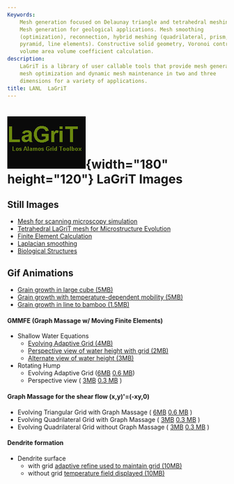 ```yaml
---
Keywords: 
    Mesh generation focused on Delaunay triangle and tetrahedral meshing.
    Mesh generation for geological applications. Mesh smoothing
    (optimization), reconnection, hybrid meshing (quadrilateral, prism,
    pyramid, line elements). Constructive solid geometry, Voronoi control
    volume area volume coefficient calculation.
description: 
    LaGriT is a library of user callable tools that provide mesh generation,
    mesh optimization and dynamic mesh maintenance in two and three
    dimensions for a variety of applications.
title: LANL  LaGriT 
---
```




![](images/lagrit2.jpg){width="180" height="120"}
LaGriT Images
=============

Still Images
------------

-   [Mesh for scanning microscopy simulation](denise.shtml)
-   [Tetrahedral LaGriT mesh for Microstructure Evolution](tinkas.shtml)
-   [Finite Element Calculation](finite.shtml)
-   [Laplacian smoothing](tee.shtml)
-   [Biological Structures](pdfs/biology.pdf)

Gif Animations
--------------

-   [Grain growth in large cube (5MB)](movies/99.gif)
-   [Grain growth with temperature-dependent mobility
    (5MB)](new_html/tmap-a.gif)
-   [Grain growth in line to bamboo (1.5MB)](new_html/tmap.gif)

#### GMMFE (Graph Massage w/ Moving Finite Elements)

-   Shallow Water Equations
    -   [Evolving Adaptive Grid
        (4MB)](new_html/vertgridshort_swe_10-3.gif)
    -   [Perspective view of water height with grid
        (2MB)](new_html/sidegridshort_swe_10-3.gif)
    -   [Alternate view of water height
        (3MB)](new_html/backsideshort_swe_10-3.gif)
-   Rotating Hump
    -   Evolving Adaptive Grid
        ([6MB](new_html/vertgrid_rotation_10-4.gif) [0.6
        MB](new_html/vertgridshort_rotation_10-4.gif))
    -   Perspective view ( [3MB](new_html/side_rotation_10-4.gif)  [0.3
        MB](new_html/sideshort_rotation_10-4.gif) )

#### Graph Massage for the shear flow (x,y)'=(-xy,0)

-   Evolving Triangular Grid with Graph Massage (
    [6MB](new_html/gmtri_shear.gif)  [0.6
    MB](new_html/gmtrishort_shear.gif) )
-   Evolving Quadrilateral Grid with Graph Massage (
    [3MB](new_html/gmquad_shear.gif)  [0.3
    MB](new_html/gmquadshort_shear.gif) )
-   Evolving Quadrilateral Grid without Graph Massage (
    [3MB](new_html/nogmquad_shear.gif)  [0.3
    MB](new_html/nogmquadshort_shear.gif) )

#### Dendrite formation

-   Dendrite surface
    -   with grid [adaptive refine used to maintain grid
        (10MB)](new_html/dendrite.gif)
    -   without grid [temperature field displayed
        (10MB)](new_html/dendriteng.gif)


